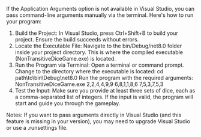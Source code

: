 If the Application Arguments option is not available in Visual Studio, you can pass command-line arguments manually via the terminal. Here's how to run your program:
1.  Build the Project: In Visual Studio, press Ctrl+Shift+B to build your project. Ensure the build succeeds without errors.
2.	Locate the Executable File: Navigate to the bin/Debug/net8.0 folder inside your project directory. This is where the compiled executable (NonTransitiveDiceGame.exe) is located.
3.	Run the Program via Terminal: Open a terminal or command prompt. Change to the directory where the executable is located: cd path\to\bin\Debug\net8.0 Run the program with the required arguments: NonTransitiveDiceGame.exe 2,2,4,4,9,9 6,8,1,1,8,6 7,5,3,7,5,3
4.	Test the Input: Make sure you provide at least three sets of dice, each as a comma-separated list of integers. If the input is valid, the program will start and guide you through the gameplay.

Notes: If you want to pass arguments directly in Visual Studio (and this feature is missing in your version), you may need to upgrade Visual Studio or use a .runsettings file.
